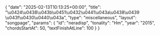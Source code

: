 {
    "date": "2025-02-13T10:13:25+00:00",
    "title": "\u0424\u0438\u043b\u0451\u0432\u0441\u043a\u0438\u0439 \u043f\u0430\u0440\u043a",
    "type": "miscellaneous",
    "layout": "songpage",
    "params": {
        "id": "neradisp",
        "tonality": "Hm",
        "year": "2015",
        "chordsStartAt": 50,
        "textFinishAtLine": 100
    }
}